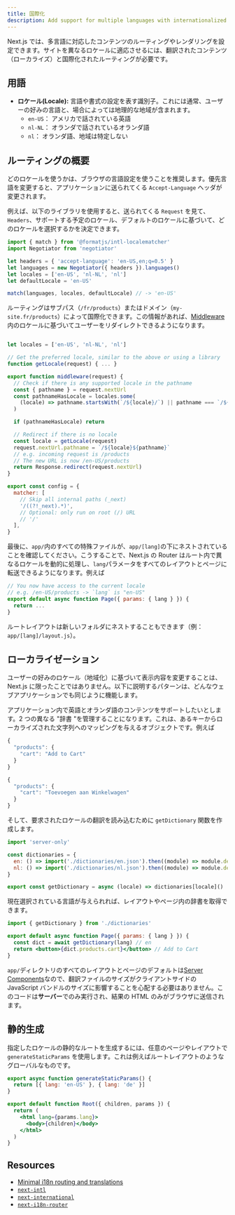 ```yaml
---
title: 国際化
description: Add support for multiple languages with internationalized routing and localized content.
---
```


Next.js では、多言語に対応したコンテンツのルーティングやレンダリングを設定できます。サイトを異なるロケールに適応させるには、翻訳されたコンテンツ（ローカライズ）と国際化されたルーティングが必要です。

## 用語

- **ロケール(Locale):** 言語や書式の設定を表す識別子。これには通常、ユーザーの好みの言語と、場合によっては地理的な地域が含まれます。
  - `en-US`： アメリカで話されている英語
  - `nl-NL`： オランダで話されているオランダ語
  - `nl`： オランダ語、地域は特定しない

## ルーティングの概要

どのロケールを使うかは、ブラウザの言語設定を使うことを推奨します。優先言語を変更すると、アプリケーションに送られてくる `Accept-Language` ヘッダが変更されます。

例えば、以下のライブラリを使用すると、送られてくる `Request` を見て、 `Headers`、サポートする予定のロケール、デフォルトのロケールに基づいて、どのロケールを選択するかを決定できます。

```jsx title="middleware.js"
import { match } from '@formatjs/intl-localematcher'
import Negotiator from 'negotiator'

let headers = { 'accept-language': 'en-US,en;q=0.5' }
let languages = new Negotiator({ headers }).languages()
let locales = ['en-US', 'nl-NL', 'nl']
let defaultLocale = 'en-US'

match(languages, locales, defaultLocale) // -> 'en-US'
```

ルーティングはサブパス（`/fr/products`）またはドメイン（`my-site.fr/products`）によって国際化できます。この情報があれば、[Middleware](/docs/app-router/building-your-application/routing/middleware)内のロケールに基づいてユーザーをリダイレクトできるようになります。

```jsx title="middleware.js"

let locales = ['en-US', 'nl-NL', 'nl']

// Get the preferred locale, similar to the above or using a library
function getLocale(request) { ... }

export function middleware(request) {
  // Check if there is any supported locale in the pathname
  const { pathname } = request.nextUrl
  const pathnameHasLocale = locales.some(
    (locale) => pathname.startsWith(`/${locale}/`) || pathname === `/${locale}`
  )

  if (pathnameHasLocale) return

  // Redirect if there is no locale
  const locale = getLocale(request)
  request.nextUrl.pathname = `/${locale}${pathname}`
  // e.g. incoming request is /products
  // The new URL is now /en-US/products
  return Response.redirect(request.nextUrl)
}

export const config = {
  matcher: [
    // Skip all internal paths (_next)
    '/((?!_next).*)',
    // Optional: only run on root (/) URL
    // '/'
  ],
}
```

最後に、`app/`内のすべての特殊ファイルが、`app/[lang]`の下にネストされていることを確認してください。こうすることで、Next.js の Router はルート内で異なるロケールを動的に処理し、`lang`パラメータをすべてのレイアウトとページに転送できるようになります。例えば

```jsx title="app/[lang]/page.js"
// You now have access to the current locale
// e.g. /en-US/products -> `lang` is "en-US"
export default async function Page({ params: { lang } }) {
  return ...
}
```

ルートレイアウトは新しいフォルダにネストすることもできます（例：`app/[lang]/layout.js`）。

## ローカライゼーション

ユーザーの好みのロケール（地域化）に基づいて表示内容を変更することは、Next.js に限ったことではありません。以下に説明するパターンは、どんなウェブアプリケーションでも同じように機能します。

アプリケーション内で英語とオランダ語のコンテンツをサポートしたいとします。2 つの異なる "辞書 "を管理することになります。これは、あるキーからローカライズされた文字列へのマッピングを与えるオブジェクトです。例えば

```jsx title="dictionaries/en.json"
{
  "products": {
    "cart": "Add to Cart"
  }
}
```

```jsx title="dictionaries/nl.json"
{
  "products": {
    "cart": "Toevoegen aan Winkelwagen"
  }
}
```

そして、要求されたロケールの翻訳を読み込むために `getDictionary` 関数を作成します。

```jsx title="app/[lang]/dictionaries.js"
import 'server-only'

const dictionaries = {
  en: () => import('./dictionaries/en.json').then((module) => module.default),
  nl: () => import('./dictionaries/nl.json').then((module) => module.default),
}

export const getDictionary = async (locale) => dictionaries[locale]()
```

現在選択されている言語が与えられれば、レイアウトやページ内の辞書を取得できます。

```jsx title="app/[lang]/page.js"
import { getDictionary } from './dictionaries'

export default async function Page({ params: { lang } }) {
  const dict = await getDictionary(lang) // en
  return <button>{dict.products.cart}</button> // Add to Cart
}
```

`app/`ディレクトリのすべてのレイアウトとページのデフォルトは[Server Components](/docs/app-router/building-your-application/rendering/server-components)なので、翻訳ファイルのサイズがクライアントサイドの JavaScript バンドルのサイズに影響することを心配する必要はありません。このコードは**サーバー**でのみ実行され、結果の HTML のみがブラウザに送信されます。

## 静的生成

指定したロケールの静的なルートを生成するには、任意のページやレイアウトで `generateStaticParams` を使用します。これは例えばルートレイアウトのようなグローバルなものです。

```jsx title="app/[lang]/layout.js"
export async function generateStaticParams() {
  return [{ lang: 'en-US' }, { lang: 'de' }]
}

export default function Root({ children, params }) {
  return (
    <html lang={params.lang}>
      <body>{children}</body>
    </html>
  )
}
```

## Resources

- [Minimal i18n routing and translations](https://github.com/vercel/next.js/tree/canary/examples/app-dir-i18n-routing)
- [`next-intl`](https://next-intl-docs.vercel.app/docs/next-13)
- [`next-international`](https://github.com/QuiiBz/next-international)
- [`next-i18n-router`](https://github.com/i18nexus/next-i18n-router)
